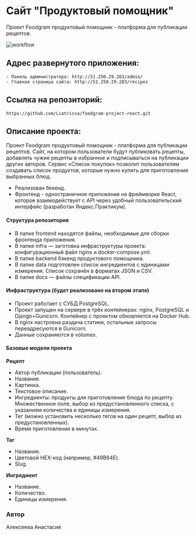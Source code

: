 # Сайт "Продуктовый помощник"
Проект Foodgram продуктовый помощник - платформа для публикации рецептов.

![workflow](https://github.com/liatrissa/foodgram-project-react/actions/workflows/main.yml/badge.svg)

## Адрес развернутого приложения:

```
- Панель администратора: http://51.250.29.203/admin/
- Главная страница сайта: http://51.250.29.203/recipes
```
## Ссылка на репозиторий:

```
https://github.com/Liatrissa/foodgram-project-react.git
```


## Описание проекта:
Проект Foodgram продуктовый помощник - платформа для публикации рецептов.
Cайт, на котором пользователи будут публиковать рецепты, добавлять чужие рецепты в избранное и подписываться на публикации других авторов. Сервис «Список покупок» позволит пользователям создавать список продуктов, которые нужно купить для приготовления выбранных блюд.

 * Реализован бекенд.
 * Фронтенд - одностраничное приложение на фреймворке React, которое взаимодействует с API через удобный пользовательский интерфейс (разработан Яндекс.Практикум).


#### Структура репозитория
 * В папке frontend находятся файлы, необходимые для сборки фронтенда приложения.
 * В папке infra — заготовка инфраструктуры проекта: конфигурационный файл nginx и docker-compose.yml.
 * В папке backend бэкенд продуктового помощника.
 * В папке data подготовлен список ингредиентов с единицами измерения. Список сохранён в форматах JSON и CSV.
 * В папке docs — файлы спецификации API.

#### Инфраструктура (будет реализовано на втором этапе)
 * Проект работает с СУБД PostgreSQL.
 * Проект запущен на сервере в трёх контейнерах: nginx, PostgreSQL и Django+Gunicorn. Контейнер с проектом обновляется на Docker Hub.
 * В nginx настроена раздача статики, остальные запросы переадресуются в Gunicorn.
 * Данные сохраняются в volumes.

#### Базовые модели проекта

**Рецепт**

 * Автор публикации (пользователь).
 * Название.
 * Картинка.
 * Текстовое описание.
 * Ингредиенты: продукты для приготовления блюда по рецепту. Множественное поле, выбор из предустановленного списка, с указанием количества и единицы измерения.
 * Тег (можно установить несколько тегов на один рецепт, выбор из предустановленных).
 * Время приготовления в минутах.
 
**Тег**

 * Название.
 * Цветовой HEX-код (например, #49B64E).
 * Slug.

**Ингредиент**

 * Название.
 * Количество.
 * Единицы измерения.


### Автор
Алексеева Анастасия
